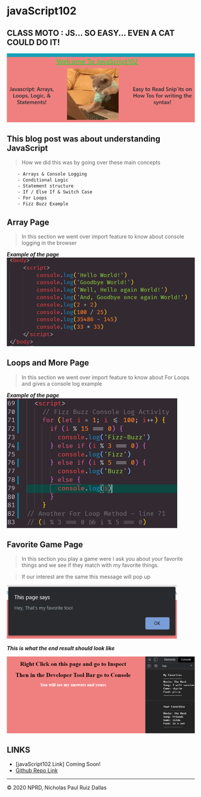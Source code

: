 # javaScript102
## CLASS MOTO : JS... SO EASY... EVEN A CAT COULD DO IT!
![ReadMe](./photos/ReadMe.png)

## This blog post was about understanding JavaScript
> How we did this was by going over these main concepts

```
    - Arrays & Console Logging
    - Conditional Logic
    - Statement structure
    - If / Else If & Switch Case
    - For Loops
    - Fizz Buzz Example

```

## Array Page 
> In this section we went over import feature to know about console logging in the browser

***Example of the page***
![array](./photos/consolelogHello.png)

## Loops and More Page
> In this section we went over import feature to know about For Loops and gives a console log example

***Example of the page***
![for loop](./photos/FizzBuzz.png)

## Favorite Game Page
> In this section you play a game were I ask you about your favorite things and we see if they match with my favorite things. 

> If our interest are the same this message will pop up

![confirmed](./photos/confirm.png)


***This is what the end result should look like***

![Favorite Game](./photos/finaltouch.png)


## LINKS

- [javaScript102 Link] Coming Soon!
- [Github Repo Link](https://github.com/nicholasd-uci/javaScript102)

- - -
© 2020 NPRD, Nicholas Paul Ruiz Dallas

